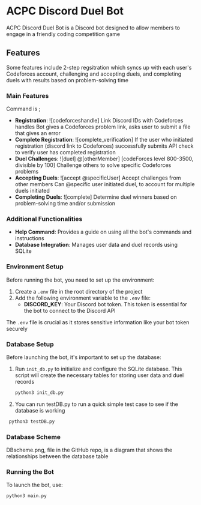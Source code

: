# ACPC Discord Duel Bot

ACPC Discord Duel Bot is a Discord bot designed to allow members to engage in a friendly coding competition game

## Features

Some features include 2-step regsitration which syncs up with each user's Codeforces account, challenging and accepting duels, and completing duels with results based on problem-solving time

### Main Features

Command is ;

- **Registration**:
  ![codeforceshandle]
  Link Discord IDs with Codeforces handles
  Bot gives a Codeforces problem link, asks user to submit a file that gives an error
- **Complete Registration**:
  ![complete_verification]
  If the user who initiated registration (discord link to Codeforces) successfully submits 
  API check to verify user has completed registration
- **Duel Challenges**:
  ![duel] @[otherMember] [codeForces level 800-3500, divisible by 100]
  Challenge others to solve specific Codeforces problems
- **Accepting Duels**:
  ![accept @specificUser]
  Accept challenges from other members
  Can @specific user initiated duel, to account for multiple duels initiated
- **Completing Duels**:
  ![complete]
  Determine duel winners based on problem-solving time and/or submission

### Additional Functionalities

- **Help Command**: Provides a guide on using all the bot's commands and instructions
- **Database Integration**: Manages user data and duel records using SQLite

### Environment Setup

Before running the bot, you need to set up the environment:

1. Create a `.env` file in the root directory of the project
2. Add the following environment variable to the `.env` file:
   - **DISCORD_KEY**: Your Discord bot token. This token is essential for the bot to connect to the Discord API

The `.env` file is crucial as it stores sensitive information like your bot token securely

### Database Setup

Before launching the bot, it's important to set up the database:

1. Run `init_db.py` to initialize and configure the SQLite database. This script will create the necessary tables for storing user data and duel records
   
   ```bash
   python3 init_db.py

2. You can run testDB.py to run a quick simple test case to see if the database is working

  ```bash
   python3 testDB.py
```

### Database Scheme
DBscheme.png, file in the GitHub repo, is a diagram that shows the relationships between the database table

### Running the Bot

To launch the bot, use:

```bash
python3 main.py
```


   


